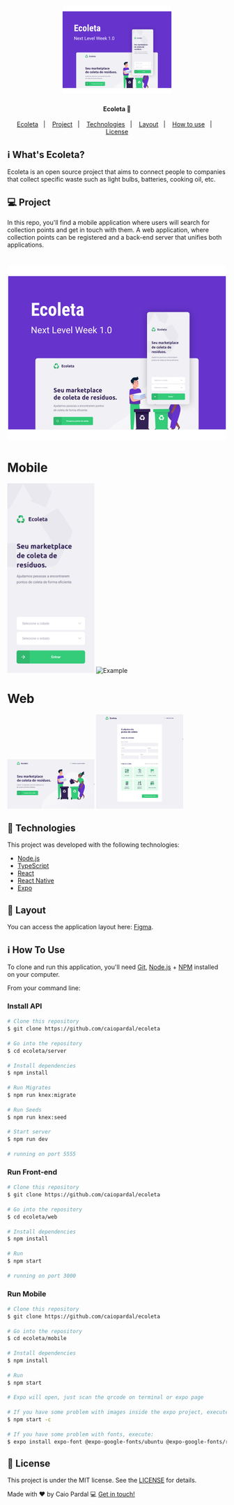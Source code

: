 <h1 align="center">
    <img alt="Ecoleta" title="#Ecoleta" src=".github/capa.svg" width="250px" />
</h1>

<h4 align="center"> 
	Ecoleta 🚀
</h4>

<p align="center">
  <a href="#-nlw">Ecoleta</a>&nbsp;&nbsp;&nbsp;|&nbsp;&nbsp;&nbsp;
  <a href="#-project">Project</a>&nbsp;&nbsp;&nbsp;|&nbsp;&nbsp;&nbsp;
  <a href="#rocket-Technologies">Technologies</a>&nbsp;&nbsp;&nbsp;|&nbsp;&nbsp;&nbsp;
  <a href="#-layout">Layout</a>&nbsp;&nbsp;&nbsp;|&nbsp;&nbsp;&nbsp;
  <a href="#-how-to-use">How to use</a>&nbsp;&nbsp;&nbsp;|&nbsp;&nbsp;&nbsp;
  <a href="#memo-license">License</a>
</p>

## :information_source: What's Ecoleta?

Ecoleta is an open source project that aims to connect people to companies that collect specific waste such as light bulbs, batteries, cooking oil, etc.  

## 💻 Project

In this repo, you'll find a mobile application where users will search for collection points and get in touch with them. A web application, where collection points can be registered and a back-end server that unifies both applications.

<h1 align="center">
    <img alt="Example" title="Example" src=".github/capa.svg" width="500px" />
</h1>

<div>
  <h1>Mobile</h1>
  <img alt="Example" title="Example" src=".github/inicio-mobile.svg" width="200px" />
  <img alt="Example" title="Example" src=".github/home-mobile.svg" width="200px" />

  <h1>Web</h1>
  <img alt="Example" title="Example" src=".github/inicio-web.png" width="200px" />
  <img alt="Example" title="Example" src=".github/cadastro-web.png" width="200px" />
</div>


## :rocket: Technologies

This project was developed with the following technologies:

- [Node.js][nodejs]
- [TypeScript][typescript]
- [React][reactjs]
- [React Native][rn]
- [Expo][expo]

## 🔖 Layout

You can access the application layout here: [Figma](https://www.figma.com/file/1SxgOMojOB2zYT0Mdk28lB/).

## :information_source: How To Use

To clone and run this application, you'll need [Git](https://git-scm.com), [Node.js][nodejs] + [NPM][npm] installed on your computer.

From your command line:

### Install API 

```bash
# Clone this repository
$ git clone https://github.com/caiopardal/ecoleta

# Go into the repository
$ cd ecoleta/server

# Install dependencies
$ npm install

# Run Migrates
$ npm run knex:migrate

# Run Seeds
$ npm run knex:seed

# Start server
$ npm run dev

# running on port 5555
```

### Run Front-end

```bash
# Clone this repository
$ git clone https://github.com/caiopardal/ecoleta

# Go into the repository
$ cd ecoleta/web

# Install dependencies
$ npm install

# Run
$ npm start

# running on port 3000
```

### Run Mobile

```bash
# Clone this repository
$ git clone https://github.com/caiopardal/ecoleta

# Go into the repository
$ cd ecoleta/mobile

# Install dependencies
$ npm install

# Run
$ npm start

# Expo will open, just scan the qrcode on terminal or expo page

# If you have some problem with images inside the expo project, execute this project using:
$ npm start -c

# If you have some problem with fonts, execute:
$ expo install expo-font @expo-google-fonts/ubuntu @expo-google-fonts/roboto

```

## :memo: License

This project is under the MIT license. See the [LICENSE](https://github.com/DanielObara/NLW-1.0/blob/master/LICENSE) for details.


Made with ♥ by Caio Pardal 💻 [Get in touch!](https://www.linkedin.com/in/caio-henrique-pardal-2b7329166/)

[nodejs]: https://nodejs.org/
[typescript]: https://www.typescriptlang.org/
[expo]: https://expo.io/
[reactjs]: https://reactjs.org
[rn]: https://facebook.github.io/react-native/
[npm]: https://www.npmjs.com/
[vs]: https://code.visualstudio.com/
[vceditconfig]: https://marketplace.visualstudio.com/items?itemName=EditorConfig.EditorConfig
[vceslint]: https://marketplace.visualstudio.com/items?itemName=dbaeumer.vscode-eslint
[prettier]: https://marketplace.visualstudio.com/items?itemName=esbenp.prettier-vscode
